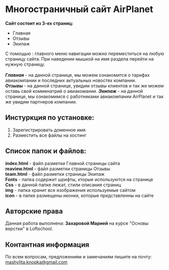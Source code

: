 Многостраничный сайт AirPlanet
====
****Сайт состоит из 3-ех страниц:****
* Главная
* Отзывы 
* Экипаж

С помощью : главного меню навигации можно переместиться на любую страницу сайта. При наведении мышкой на имя раздела перейти на нужную страницу.<br>
<br>
***Главная*** - на данной странице, мы можем ознакомится о тарифах авиакомпании и последних актуальных новостях компании.<br>
***Отзывы*** -  на данной странице, увидим отзывы клиентов и так же можем оставь свой комменатрий о авиакомании.
***Экипаж*** -  на данной странице, мы ознакомимся с работниками  авиакомпании AirPlanet и так же увидим партнеров компании.

****Инстуркция по установке:****
---
1. Зарегистрировать доменное имя
2. Разместить все файлы на хостинг

****Список папок и файлов:****
---
**index.html** - файл разметки Главной страницы сайта
<br>**reaview.html** - файл разметки страницы Отзывы
<br>**team.html** - файл разметки страницы Экипаж
<br>**Fonts** - папка содержит шрифты, кторые используются на странице
<br>**Css** - в данной папке лежат, стили описания страниц
<br>**img** -  папка хранит все изображения используемые сайтом
<br>**icon** - в папке размещены иконки, которые представленны на сайте

Авторские права
--
Данная работа выполнена: **Захаровой Марией** на курсе "Основы верстки" в Loftschool.

Контантная информация
--
По всем вопросам, предложениям и замечаниям пишите на почту: mashylita.knopka@gmail.com
